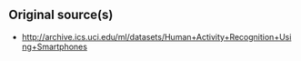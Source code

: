 

## Original source(s)

- http://archive.ics.uci.edu/ml/datasets/Human+Activity+Recognition+Using+Smartphones
